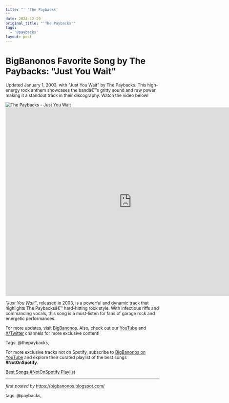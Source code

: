 ```yaml
---
title: "' 'The Paybacks'
'"
date: 2024-12-29
original_title: "'The Paybacks'"
tags:
  - '@paybacks'
layout: post
---
```

<!-- Title of the Post -->
<h1 >BigBanonos Favorite Song by The Paybacks: "Just You Wait"</h1> <!-- Introductory Text -->
<p >Updated January 1, 2003, with "Just You Wait" by The Paybacks. This high-energy rock anthem showcases the bandâ€™s gritty sound and raw power, making it a standout track in their discography. Watch the video below!</p> <!-- Featured Image -->
<div > <img src="https://i.scdn.co/image/5b24a6db39723660b5fd34dd1f22c0691bfa8e77" alt="The Paybacks - Just You Wait" />
</div> <!-- YouTube Video Embed -->
<div > <iframe width="824" height="618" src="https://www.youtube.com/embed/Cq57XWV9GrQ" title="THE PAYBACKS - Just You Wait.avi" frameborder="0" allow="accelerometer; autoplay; clipboard-write; encrypted-media; gyroscope; picture-in-picture; web-share" referrerpolicy="strict-origin-when-cross-origin" allowfullscreen></iframe>
</div> <!-- Song Information -->
<div > <p><em>"Just You Wait"</em>, released in 2003, is a powerful and dynamic track that highlights The Paybacksâ€™ hard-hitting rock style. With infectious riffs and commanding vocals, this song is a must-listen for fans of garage rock and energetic performances.</p>
</div> <!-- Footer Links -->
<div > <p>For more updates, visit <a href="https://bigbanonos.blogspot.com/" target="_blank">BigBanonos</a>. Also, check out our <a href="https://www.youtube.com/@BigBanonos" target="_blank">YouTube</a> and <a href="https://x.com/bigbanonos" target="_blank">X/Twitter</a> channels for more exclusive content!</p>
</div> <!-- Tags -->
<p >Tags: @thepaybacks,</p>


<!--Subscribe and Playlist Links-->
<div>
    <p>For more exclusive tracks not on Spotify, subscribe to <a href="https://www.youtube.com/@BigBanonos" target="_blank">BigBanonos on YouTube</a> and explore their curated playlist of the best songs <strong>#NotOnSpotify</strong>.</p>
    <p><a href="https://www.youtube.com/playlist?list=PLtuNtuTatqI0kFahUCbtbfenC_ET5O_tr" target="_blank">Best Songs #NotOnSpotify Playlist<br /></a></p></div>

<hr />

<p><em>first posted by</em> <a href="https://bigbanonos.blogspot.com/" rel="noopener" target="_new">https://bigbanonos.blogspot.com/</a></p>

<p>tags: @paybacks,</p>
